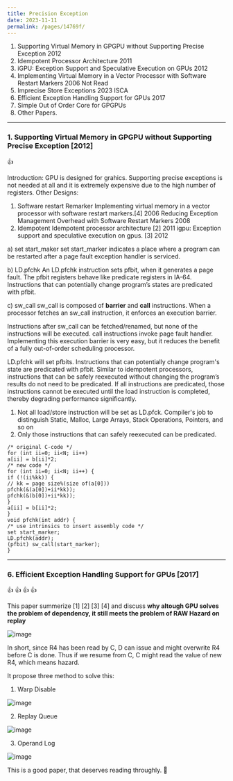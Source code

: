 ```yaml
---
title: Precision Exception
date: 2023-11-11 
permalink: /pages/14769f/
---
```


1. Supporting Virtual Memory in GPGPU without Supporting Precise Exception 2012
2. Idempotent Processor Architecture 2011
3. iGPU: Exception Support and Speculative Execution on GPUs 2012
4. Implementing Virtual Memory in a Vector Processor with Software Restart Markers 2006 Not Read 
5. Imprecise Store Exceptions 2023 ISCA
6. Efficient Exception Handling Support for GPUs 2017
7. Simple Out of Order Core for GPGPUs
8. Other Papers.

---
### 1. Supporting Virtual Memory in GPGPU without Supporting Precise Exception [2012]
:thumbsup: 

Introduction:
GPU is designed for grahics.  Supporting precise exceptions is not needed at all and it is extremely expensive due to the high number of registers.
Other Designs:
1) Software restart Remarker
Implementing virtual memory in a vector processor with software restart markers.[4] 2006
Reducing Exception Management Overhead with Software Restart Markers 2008
2) Idempotent
Idempotent processor architecture [2] 2011
igpu: Exception support and speculative execution on gpus. [3] 2012

a) set start_maker
set start_marker indicates a place where a program can be restarted after a page fault exception handler is serviced.

b) LD.pfchk
An LD.pfchk instruction sets pfbit, when it generates a page fault.
The pfbit registers behave like predicate registers in IA-64. Instructions that can potentially change program’s states are predicated with pfbit.

c) sw_call
sw_call is composed of **barrier** and **call** instructions.
When a processor fetches an sw_call instruction, it enforces an execution barrier.

Instructions after sw_call can be fetched/renamed, but none of the instructions will be executed. call instructions invoke page fault handler.
Implementing this execution barrier is very easy, but it reduces the benefit of a fully out-of-order scheduling processor.


LD.pfchk will set pfbits. Instructions that can potentially change program's state are predicated with pfbit.
Similar to idempotent processors, instructions that can be safely reexecuted without changing the program’s results do not need to be predicated. If all instructions are predicated, those instructions cannot be executed until the
load instruction is completed, thereby degrading performance significantly.

1) Not all load/store instruction will be set as LD.pfck. Compiler's job to distinguish Static, Malloc, Large Arrays, Stack Operations, Pointers, and so on
2) Only those instructions that can safely reexecuted can be predicated.

```
/* original C-code */
for (int ii=0; ii<N; ii++)
a[ii] = b[ii]*2;
/* new code */
for (int ii=0; ii<N; ii++) {
if (!(ii%kk)) {
// kk = page size%(size of(a[0]))
pfchk(&(a[0])+ii*kk));
pfchk(&(b[0])+ii*kk));
}
a[ii] = b[ii]*2;
}
void pfchk(int addr) {
/* use intrinsics to insert assembly code */
set start_marker;
LD.pfchk(addr);
(pfbit) sw_call(start_marker);
}
```

---
### 6. Efficient Exception Handling Support for GPUs [2017]

:thumbsup: :thumbsup: :thumbsup: :thumbsup:

This paper summerize [1] [2] [3] [4] and discuss **why altough GPU solves the problem of dependency, it still meets the problem of RAW Hazard on replay**

![image](https://github.com/hitqshao/qishao-notes/assets/23403286/00afa3e7-095a-4147-acfd-e6d0fe8689e0)

In short, since R4 has been read by C, D can issue and might overwrite R4 before C is done. Thus if we resume from C, C might read the value of new R4, which means hazard.

It propose three method to solve this:
1. Warp Disable

  ![image](https://github.com/hitqshao/qishao-notes/assets/23403286/9f29e109-13f7-4ad9-8888-19444bb412d2)

2. Replay Queue

  ![image](https://github.com/hitqshao/qishao-notes/assets/23403286/233cb305-0201-4162-9979-16c94b17ba33)

3. Operand Log
   
  ![image](https://github.com/hitqshao/qishao-notes/assets/23403286/54f48f92-f717-4bcd-bc22-3a6124fcfce8)

This is a good paper, that deserves reading throughly. :clap:




